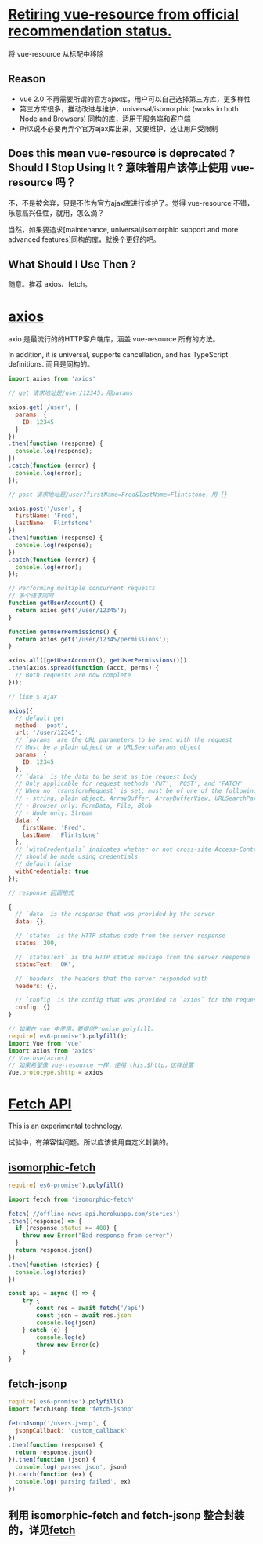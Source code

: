 # [Retiring vue-resource from official recommendation status.](https://medium.com/the-vue-point/retiring-vue-resource-871a82880af4)
将 vue-resource 从标配中移除

## Reason

* vue 2.0 不再需要所谓的官方ajax库，用户可以自己选择第三方库，更多样性
* 第三方库很多，推动改进与维护，universal/isomorphic (works in both Node and Browsers) 同构的库，适用于服务端和客户端
* 所以说不必要再弄个官方ajax库出来，又要维护，还让用户受限制

## Does this mean vue-resource is deprecated ? Should I Stop Using It ? 意味着用户该停止使用 vue-resource 吗？

不，不是被舍弃，只是不作为官方ajax库进行维护了。觉得 vue-resource 不错，乐意高兴任性，就用，怎么滴？

当然，如果要追求[maintenance, universal/isomorphic support and more advanced features]同构的库，就换个更好的吧。

## What Should I Use Then ?

随意。推荐 axios、fetch。

# [axios](https://github.com/mzabriskie/axios)

axio 是最流行的的HTTP客户端库，涵盖 vue-resource 所有的方法。

In addition, it is universal, supports cancellation, and has TypeScript definitions. 而且是同构的。

``` js
import axios from 'axios'
```

``` js
// get 请求地址是/user/12345，用params

axios.get('/user', {
  params: {
    ID: 12345
  }
})
.then(function (response) {
  console.log(response);
})
.catch(function (error) {
  console.log(error);
});
```

``` js
// post 请求地址是/user?firstName=Fred&lastName=Flintstone，用 {}

axios.post('/user', {
  firstName: 'Fred',
  lastName: 'Flintstone'
})
.then(function (response) {
  console.log(response);
})
.catch(function (error) {
  console.log(error);
});
```

``` js
// Performing multiple concurrent requests
// 多个请求同时
function getUserAccount() {
  return axios.get('/user/12345');
}

function getUserPermissions() {
  return axios.get('/user/12345/permissions');
}

axios.all([getUserAccount(), getUserPermissions()])
.then(axios.spread(function (acct, perms) {
  // Both requests are now complete
}));
```

``` js
// like $.ajax

axios({
  // default get
  method: 'post',
  url: '/user/12345',
  // `params` are the URL parameters to be sent with the request
  // Must be a plain object or a URLSearchParams object
  params: {
    ID: 12345
  },
  // `data` is the data to be sent as the request body
  // Only applicable for request methods 'PUT', 'POST', and 'PATCH'
  // When no `transformRequest` is set, must be of one of the following types:
  // - string, plain object, ArrayBuffer, ArrayBufferView, URLSearchParams
  // - Browser only: FormData, File, Blob
  // - Node only: Stream
  data: {
    firstName: 'Fred',
    lastName: 'Flintstone'
  },
  // `withCredentials` indicates whether or not cross-site Access-Control requests
  // should be made using credentials
  // default false
  withCredentials: true
});
```

``` js
// response 回调格式

{
  // `data` is the response that was provided by the server
  data: {},

  // `status` is the HTTP status code from the server response
  status: 200,

  // `statusText` is the HTTP status message from the server response
  statusText: 'OK',

  // `headers` the headers that the server responded with
  headers: {},

  // `config` is the config that was provided to `axios` for the request
  config: {}
}
```

``` js
// 如果在 vue 中使用，要提供Promise polyfill。
require('es6-promise').polyfill();
import Vue from 'vue'
import axios from 'axios'
// Vue.use(axios)
// 如果希望像 vue-resource 一样，使用 this.$http，这样设置
Vue.prototype.$http = axios
```

# [Fetch API](https://developer.mozilla.org/en-US/docs/Web/API/Fetch_API)

This is an experimental technology.

试验中，有兼容性问题。所以应该使用自定义封装的。

## [isomorphic-fetch](https://github.com/matthew-andrews/isomorphic-fetch)

``` js
require('es6-promise').polyfill()

import fetch from 'isomorphic-fetch'

fetch('//offline-news-api.herokuapp.com/stories')
.then((response) => {
  if (response.status >= 400) {
    throw new Error("Bad response from server")
  }
  return response.json()
})
.then(function (stories) {
  console.log(stories)
})

const api = async () => {
    try {
        const res = await fetch('/api')
        const json = await res.json
        console.log(json)
    } catch (e) {
        console.log(e)
        throw new Error(e)
    }
}
```

## [fetch-jsonp](https://github.com/camsong/fetch-jsonp)

``` js
require('es6-promise').polyfill()
import fetchJsonp from 'fetch-jsonp'

fetchJsonp('/users.jsonp', {
  jsonpCallback: 'custom_callback'
})
.then(function (response) {
  return response.json()
}).then(function (json) {
  console.log('parsed json', json)
}).catch(function (ex) {
  console.log('parsing failed', ex)
})
```

## 利用 isomorphic-fetch and fetch-jsonp 整合封装的，详见[fetch](https://github.com/zhouyu1993/web-books/tree/master/js/fetch)
